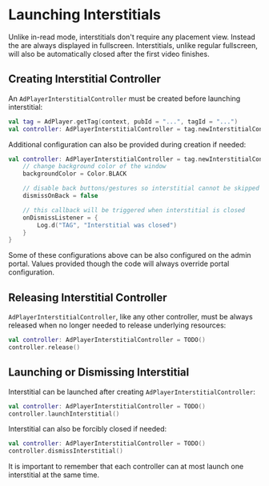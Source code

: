 # Launching Interstitials

Unlike in-read mode, interstitials don't require any placement view. Instead the are always displayed in fullscreen. Interstitials, unlike regular fullscreen, will also be automatically closed after the first video finishes.

## Creating Interstitial Controller

An `AdPlayerInterstitialController` must be created before launching interstitial:
```kotlin
val tag = AdPlayer.getTag(context, pubId = "...", tagId = "...")
val controller: AdPlayerInterstitialController = tag.newInterstitialController()
```

Additional configuration can also be provided during creation if needed:
```kotlin
val controller: AdPlayerInterstitialController = tag.newInterstitialController {
    // change background color of the window
    backgroundColor = Color.BLACK

    // disable back buttons/gestures so interstitial cannot be skipped
    dismissOnBack = false

    // this callback will be triggered when interstitial is closed
    onDismissListener = {
        Log.d("TAG", "Interstitial was closed")
    }
}
```

Some of these configurations above can be also configured on the admin portal. Values provided though the code will always override portal configuration.


## Releasing Interstitial Controller

`AdPlayerInterstitialController`, like any other controller, must be always released when no longer needed to release underlying resources:
```kotlin
val controller: AdPlayerInterstitialController = TODO()
controller.release()
```


## Launching or Dismissing Interstitial

Interstitial can be launched after creating `AdPlayerInterstitialController`:
```kotlin
val controller: AdPlayerInterstitialController = TODO()
controller.launchInterstitial()
```

Interstitial can also be forcibly closed if needed:
```kotlin
val controller: AdPlayerInterstitialController = TODO()
controller.dismissInterstitial()
```

It is important to remember that each controller can at most launch one interstitial at the same time.
